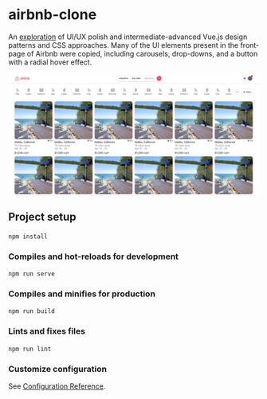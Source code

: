 # airbnb-clone

An [exploration](https://airbnb-clone-1yhq.onrender.com/) of UI/UX polish and intermediate-advanced Vue.js design patterns and CSS approaches. Many of the UI elements present in the front-page of Airbnb were copied, including carousels, drop-downs, and a button with a radial hover
effect.

![Screenshot of the website in desktop view](src/assets/screenshots/Desktop-Screenshot.jpg)

## Project setup

```
npm install
```

### Compiles and hot-reloads for development

```
npm run serve
```

### Compiles and minifies for production

```
npm run build
```

### Lints and fixes files

```
npm run lint
```

### Customize configuration

See [Configuration Reference](https://cli.vuejs.org/config/).
